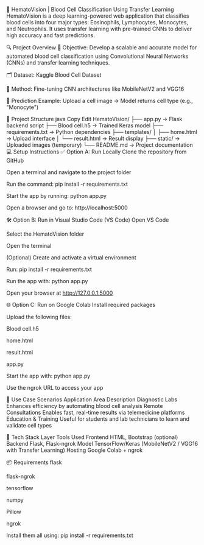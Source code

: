 🧬 HematoVision | Blood Cell Classification Using Transfer Learning HematoVision is a deep learning-powered web application that classifies blood cells into four major types: Eosinophils, Lymphocytes, Monocytes, and Neutrophils. It uses transfer learning with pre-trained CNNs to deliver high accuracy and fast predictions.

🔍 Project Overview 🎯 Objective: Develop a scalable and accurate model for automated blood cell classification using Convolutional Neural Networks (CNNs) and transfer learning techniques.

🗂️ Dataset: Kaggle Blood Cell Dataset

🚀 Method: Fine-tuning CNN architectures like MobileNetV2 and VGG16

🧪 Prediction Example: Upload a cell image → Model returns cell type (e.g., "Monocyte")

📁 Project Structure java Copy Edit HematoVision/ ├── app.py → Flask backend script
├── Blood cell.h5 → Trained Keras model
├── requirements.txt → Python dependencies
├── templates/
│ ├── home.html → Upload interface
│ └── result.html → Result display
├── static/ → Uploaded images (temporary)
└── README.md → Project documentation
💻 Setup Instructions ✅ Option A: Run Locally Clone the repository from GitHub

Open a terminal and navigate to the project folder

Run the command: pip install -r requirements.txt

Start the app by running: python app.py

Open a browser and go to: http://localhost:5000

🛠 Option B: Run in Visual Studio Code (VS Code) Open VS Code

Select the HematoVision folder

Open the terminal

(Optional) Create and activate a virtual environment

Run: pip install -r requirements.txt

Run the app with: python app.py

Open your browser at http://127.0.0.1:5000

🌐 Option C: Run on Google Colab Install required packages

Upload the following files:

Blood cell.h5

home.html

result.html

app.py

Start the app with: python app.py

Use the ngrok URL to access your app

🧠 Use Case Scenarios Application Area Description Diagnostic Labs Enhances efficiency by automating blood cell analysis Remote Consultations Enables fast, real-time results via telemedicine platforms Education & Training Useful for students and lab technicians to learn and validate cell types

🧰 Tech Stack Layer Tools Used Frontend HTML, Bootstrap (optional) Backend Flask, Flask-ngrok Model TensorFlow/Keras (MobileNetV2 / VGG16 with Transfer Learning) Hosting Google Colab + ngrok

📦 Requirements flask

flask-ngrok

tensorflow

numpy

Pillow

ngrok

Install them all using: pip install -r requirements.txt
